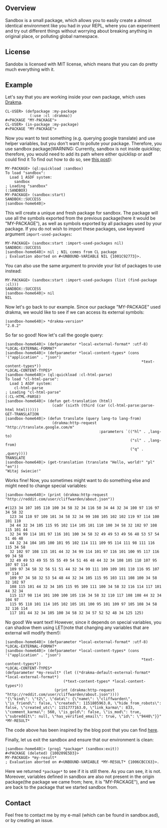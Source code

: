 Overview
--------

Sandbox is a small package, which allows you to easily create a almost identical
environment like you had in your REPL, where you can experiment and try out different
things without worrying about breaking anything in original place, or polluting
global namespace.

License
--------

Sandobx is licensed with MIT license, which means that you can do pretty much everything with it.


Example
--------

Let's say that you are working inside your own package, which uses [Drakma](http://www.weitz.de/drakma/).

``` common-lisp
CL-USER> (defpackage :my-package
           (:use :cl :drakma))
#<PACKAGE "MY-PACKAGE">
CL-USER> (in-package :my-package)
#<PACKAGE "MY-PACKAGE">
```

Now you want to test something (e.g. querying google translate) and use helper variables, but you don't want to pollute your package. Therefore, you use sandbox package(WARNING: Currently, sandbox is not inside quicklisp; therefore, you would need to add its path where either quicklisp or asdf could find it To find out how to do so, see [this post](http://lispyprogrammer.blogspot.com/2015/11/adding-your-directory-to-quicklisp.html)):

``` common-lisp
MY-PACKAGE> (ql:quickload :sandbox)
To load "sandbox":
  Load 1 ASDF system:
    sandbox
; Loading "sandbox"
(:SANDBOX)
MY-PACKAGE> (sandbox:start)
SANDBOX::SUCCESS
|sandbox-home640|>
```

This will create a unique and fresh package for sandbox. The package will use all the symbols exported from the previous package(here it would be "MY-PACKAGE"), as well as symbols exported by all packages used by your package. If you do not wish to import these packages, use keyword argument `import-used-packages`:

``` common-lisp
MY-PACKAGE> (sandbox:start :import-used-packages nil)
SANDBOX::SUCCESS
|sandbox-home640|> nil ; NIL comes from CL package
; Evaluation aborted on #<UNBOUND-VARIABLE NIL {1001C92773}>.
```

You can also use the same argument to provide your list of packages to use instead:

``` common-lisp
MY-PACKAGE> (sandbox:start :import-used-packages (list (find-package :cl)))
SANDBOX::SUCCESS
|sandbox-home640|> nil
NIL
```

Now let's go back to our example. Since our package "MY-PACKAGE" used drakma, we would like to see if we can access its external symbols:

``` common-lisp
|sandbox-home640|> *drakma-version*
"2.0.2"
```

So far so good! Now let's call the google query:

``` common-lisp
|sandbox-home640|> (defparameter *local-external-format* :utf-8)
*LOCAL-EXTERNAL-FORMAT*
|sandbox-home640|> (defparameter *local-content-types* (cons '("application" . "json")
                                                             *text-content-types*))
*LOCAL-CONTENT-TYPES*
|sandbox-home640|> (ql:quickload :cl-html-parse)
To load "cl-html-parse":
  Load 1 ASDF system:
    cl-html-parse
; Loading "cl-html-parse"
(:CL-HTML-PARSE)
|sandbox-home640|> (defun get-translation (html)
                     (cadr (sixth (third (car (cl-html-parse:parse-html html))))))
GET-TRANSLATION
|sandbox-home640|> (defun translate (query lang-to lang-from)
                     (drakma:http-request "http://translate.google.com/m"
                                          :parameters `(("hl" . ,lang-to)
                                                        ("sl" . ,lang-from)
                                                        ("q" . ,query))))
TRANSLATE
|sandbox-home640|> (get-translation (translate "Hello, world!" "pl" "en"))
"Witaj świecie!"
```

Works fine! Now, you sometimes might want to do something else and might need to change special variables:

``` common-lisp
|sandbox-home640|> (print (drakma:http-request "http://reddit.com/user/cliffwarden/about.json"))

#(123 34 107 105 110 100 34 58 32 34 116 50 34 44 32 34 100 97 116 97 34 58 32
  123 34 110 97 109 101 34 58 32 34 99 108 105 102 102 119 97 114 100 101 110
  34 44 32 34 105 115 95 102 114 105 101 110 100 34 58 32 102 97 108 115 101 44
  32 34 99 114 101 97 116 101 100 34 58 32 49 49 53 49 56 48 53 57 54 51 46 48
  44 32 34 104 105 100 101 95 102 114 111 109 95 114 111 98 111 116 115 34 58
  32 102 97 108 115 101 44 32 34 99 114 101 97 116 101 100 95 117 116 99 34 58
  32 49 49 53 49 55 55 55 49 54 51 46 48 44 32 34 108 105 110 107 95 107 97 114
  109 97 34 58 32 56 51 51 44 32 34 99 111 109 109 101 110 116 95 107 97 114
  109 97 34 58 32 53 54 48 44 32 34 105 115 95 103 111 108 100 34 58 32 102 97
  108 115 101 44 32 34 105 115 95 109 111 100 34 58 32 116 114 117 101 44 32 34
  115 117 98 114 101 100 100 105 116 34 58 32 110 117 108 108 44 32 34 104 97
  115 95 118 101 114 105 102 105 101 100 95 101 109 97 105 108 34 58 32 116 114
  117 101 44 32 34 105 100 34 58 32 34 57 52 52 48 34 125 125)
```

No good! We want text! However, since it depends on special variables, you can shadow them using LET(note that changing any variables that are external will modify them!):

``` common-lisp
|sandbox-home640|> (defparameter *local-external-format* :utf-8)
*LOCAL-EXTERNAL-FORMAT*
|sandbox-home640|> (defparameter *local-content-types* (cons '("application" . "json")
                                                             *text-content-types*))
*LOCAL-CONTENT-TYPES*
(defparameter *my-result* (let ((*drakma-default-external-format* *local-external-format*)
                          (*text-content-types* *local-content-types*))
                      (print (drakma:http-request "http://reddit.com/user/cliffwarden/about.json"))))
"{\"kind\": \"t2\", \"data\": {\"name\": \"cliffwarden\", \"is_friend\": false, \"created\": 1151805963.0, \"hide_from_robots\": false, \"created_utc\": 1151777163.0, \"link_karma\": 833, \"comment_karma\": 560, \"is_gold\": false, \"is_mod\": true, \"subreddit\": null, \"has_verified_email\": true, \"id\": \"9440\"}}"
*MY-RESULT*
```
The code above has been inspired by the blog post that you can find [here](http://thehelpfulhacker.net/2011/07/10/checking-your-reddit-karma-with-common-lisp/).

Finally, let us exit the sandbox and ensure that our environment is clean:

``` common-lisp
|sandbox-home640|> (prog1 *package* (sandbox:exit))
#<PACKAGE (deleted) {100209E5D3}>
MY-PACKAGE> *my-result*
; Evaluation aborted on #<UNBOUND-VARIABLE *MY-RESULT* {1006CBCC63}>.
```

Here we returned `*package*` to see if it is still there. As you can see, it is not. Moreover, variables defined in sandbox are also not present in the origin package(the package we came from; here, it is "MY-PACKAGE"), and we are back to the package that we started sandbox from.

Contact
--------

Feel free to contact me by my e-mail (which can be found in sandbox.asd), or by creating an issue.
